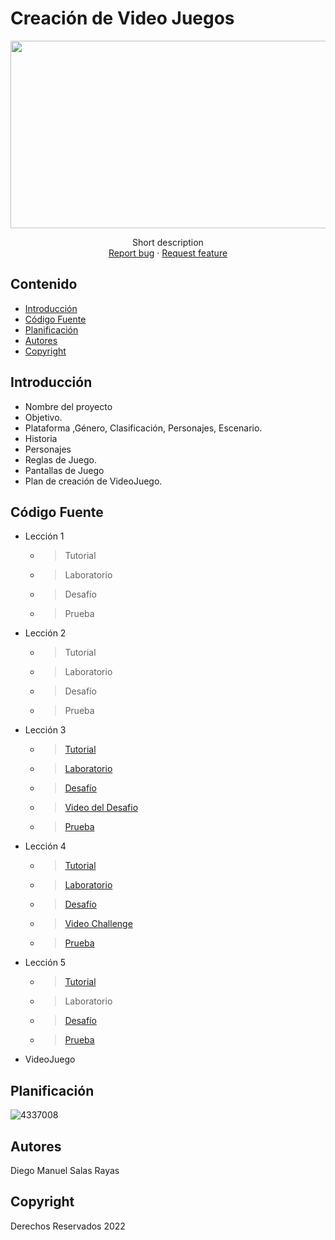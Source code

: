 # Creación de Video Juegos
<p align="center">
    <img src="https://user-images.githubusercontent.com/8560750/195950148-0c0df38e-5f96-45ae-87c3-6922738c612d.jpg" alt="Logo" width=1200 height=300>

  <p align="center">
    Short description
    <br>
    <a href="https://reponame/issues/new?template=bug.md">Report bug</a>
    ·
    <a href="https://reponame/issues/new?template=feature.md&labels=feature">Request feature</a>
  </p>
</p>


## Contenido

- [Introducción](#introducción)
- [Código Fuente](#código-fuente)
- [Planificación](#planificación)
- [Autores](#autores)
- [Copyright](#copyright)


## Introducción

- Nombre del proyecto
- Objetivo.
- Plataforma ,Género, Clasificación, Personajes, Escenario.
- Historia
- Personajes
- Reglas de Juego.
- Pantallas de Juego
- Plan de creación de VideoJuego.

## Código Fuente

* Lección 1
  * > Tutorial
  * > Laboratorio
  * > Desafío
  * > Prueba
* Lección 2
  * > Tutorial
  * > Laboratorio
  * > Desafío
  * > Prueba
* Lección 3
  * > [Tutorial](https://github.com/diego-rayas/DiegoRayas-CreacionVideo/blob/main/Unidad3/Unity3.unitypackage)
  * > [Laboratorio](https://github.com/diego-rayas/DiegoRayas-CreacionVideo/blob/main/Unidad3/Lab3.unitypackage)
  * > [Desafío](https://github.com/diego-rayas/DiegoRayas-CreacionVideo/blob/main/Unidad3/challenge%203.unitypackage)
  * > [Video del Desafio](https://drive.google.com/file/d/1VipTYS9FjKNCOn9FCxffMajpBIQRBGnW/view?usp=sharing)
  * > [Prueba](https://github.com/diego-rayas/DiegoRayas-CreacionVideo/blob/main/Quiz3.png)
* Lección 4
  * > [Tutorial](https://github.com/diego-rayas/DiegoRayas-CreacionVideo/blob/main/Unidad4/unit4.unitypackage)
  * > [Laboratorio](https://github.com/diego-rayas/DiegoRayas-CreacionVideo/blob/main/Unidad4/Lab4.unitypackage)
  * > [Desafío](https://github.com/diego-rayas/DiegoRayas-CreacionVideo/blob/main/Unidad4/challenge4.unitypackage)
  * > [Video Challenge](https://drive.google.com/file/d/1DPwsH8Tn2SVtBgWqiT6dBeD8074AZWWr/view?usp=sharing)
  * > [Prueba](https://github.com/diego-rayas/DiegoRayas-CreacionVideo/blob/main/Quiz4.png)
* Lección 5
  * > [Tutorial](https://github.com/diego-rayas/DiegoRayas-CreacionVideo/blob/main/Unidad5/Unity5.unitypackage)
  * > Laboratorio
  * > [Desafío](https://github.com/diego-rayas/DiegoRayas-CreacionVideo/blob/main/Unidad5/Challenge5.unitypackage)
  * > [Prueba](https://github.com/diego-rayas/DiegoRayas-CreacionVideo/blob/main/Quiz5.png)
* VideoJuego

## Planificación

![4337008](https://user-images.githubusercontent.com/8560750/195951617-083a7e4d-323d-47b5-8e5e-529ded31bc06.jpg)

## Autores
Diego Manuel Salas Rayas
## Copyright
Derechos Reservados 2022
